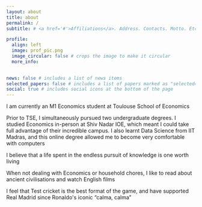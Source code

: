 ```yaml
---
layout: about
title: about
permalink: /
subtitle: # <a href='#'>Affiliations</a>. Address. Contacts. Motto. Etc.

profile:
  align: left
  image: prof_pic.png
  image_circular: false # crops the image to make it circular
  more_info: 
  

news: false # includes a list of news items
selected_papers: false # includes a list of papers marked as "selected={true}"
social: true # includes social icons at the bottom of the page
---
```


I am currently an M1 Economics student at Toulouse School of Economics

Prior to TSE, I simultaneously pursued two undergraduate degrees. I studied Economics in-person at Shiv Nadar IOE, which meant I could take full advantage of their incredible campus. I also learnt Data Science from IIT Madras, and this online degree allowed me to become very comfortable with computers

I believe that a life spent in the endless pursuit of knowledge is one worth living 

When not dealing with Economics or household chores, I like to read about ancient civilisations and watch English films

I feel that Test cricket is the best format of the game, and have supported Real Madrid since Ronaldo's iconic “calma, calma”




